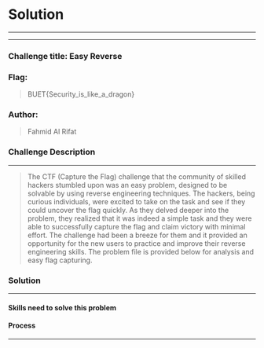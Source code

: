 # Solution

---

---

### Challenge title: Easy Reverse

### Flag:

> BUET{Security_is_like_a_dragon}

### Author:

> Fahmid Al Rifat

### Challenge Description

---

> The CTF (Capture the Flag) challenge that the community of skilled hackers stumbled upon was an easy problem, designed to be solvable by using reverse engineering techniques. The hackers, being curious individuals, were excited to take on the task and see if they could uncover the flag quickly. As they delved deeper into the problem, they realized that it was indeed a simple task and they were able to successfully capture the flag and claim victory with minimal effort. The challenge had been a breeze for them and it provided an opportunity for the new users to practice and improve their reverse engineering skills. The problem file is provided below for analysis and easy flag capturing.

### Solution

---

#### Skills need to solve this problem

#### Process

---
